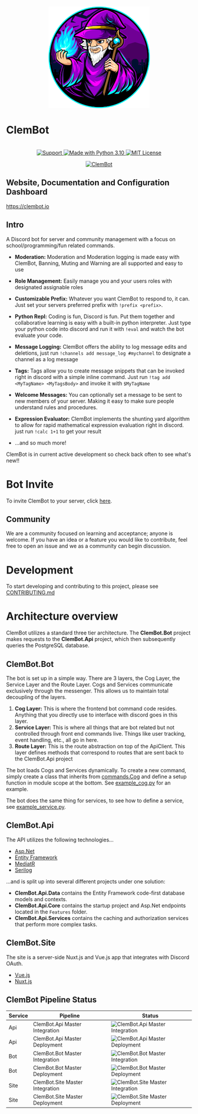 <p align="center">
    <img src="Branding/ClemBot.png" width="275" height= "275" alt="ClemBot Logo">
</p>

# ClemBot

<p align="center">
    <br/>
    <a href="https://discord.gg/QNRbC6k">
        <img src="https://img.shields.io/discord/515071617815019520.svg?label=Discord&logo=Discord&colorB=7289da&style=for-the-badge" alt="Support">
    </a>
    <a href="https://www.python.org/downloads/">
        <img src="https://img.shields.io/badge/Made%20With-Python%203.10-blue.svg?style=for-the-badge&logo=Python" alt="Made with Python 3.10">
    </a>
    <a href="https://github.com/ClemsonCPSC-Discord/ClemBot/blob/master/LICENSE">
        <img src="https://img.shields.io/badge/license-mit-e74c3c.svg?style=for-the-badge&logo=appveyor" alt="MIT License">
    </a>
</p>

<p align="center">
    <a href="https://top.gg/bot/710672266245177365">
        <img src="https://top.gg/api/widget/710672266245177365.svg" alt="ClemBot" />
    </a>
</p>

## Website, Documentation and Configuration Dashboard

https://clembot.io

## Intro

A Discord bot for server and community management with a focus on school/programming/fun related commands.

- <b>Moderation:</b> Moderation and Moderation logging is made easy with ClemBot, Banning, Muting and Warning are all
  supported and easy to use

- <b>Role Management:</b> Easily manage you and your users roles with designated assignable roles

- <b>Customizable Prefix:</b> Whatever you want ClemBot to respond to, it can. Just set your servers preferred prefix
  with `!prefix <prefix>`.

- <b>Python Repl:</b> Coding is fun, Discord is fun. Put them together and collaborative learning is easy with a
  built-in python interpreter. Just type your python code into discord and run it with `!eval` and watch the bot
  evaluate your code.

- <b>Message Logging:</b> ClemBot offers the ability to log message edits and deletions, just
  run `!channels add message_log #mychannel` to designate a channel as a log message

- <b>Tags:</b> Tags allow you to create message snippets that can be invoked right in discord with a simple inline
  command. Just run `!tag add  <MyTagName> <MyTagsBody>` and invoke it with `$MyTagName`

- <b>Welcome Messages:</b>  You can optionally set a message to be sent to new members of your server. Making it easy to
  make sure people understand rules and procedures.

- <b>Expression Evaluator:</b>  ClemBot implements the shunting yard algorithm to allow for rapid mathematical
  expression evaluation right in discord. just run `!calc 1+1` to get your result

- ...and so much more!

ClemBot is in current active development so check back often to see what's new!!

# Bot Invite

To invite ClemBot to your server,
click [here](https://discord.com/api/oauth2/authorize?client_id=710672266245177365&permissions=398828104950&scope=bot).

## Community

We are a community focused on learning and acceptance; anyone is welcome. If you have an idea or a feature you would
like to contribute, feel free to open an issue and we as a community can begin discussion.

# Development

To start developing and contributing to this project, please see [CONTRIBUTING.md](CONTRIBUTING.md)

# Architecture overview

ClemBot utilizes a standard three tier architecture. 
The **ClemBot.Bot** project makes requests to the **ClemBot.Api** project, which then subsequently queries the PostgreSQL database.

## ClemBot.Bot

The bot is set up in a simple way. There are 3 layers, the Cog Layer, the Service Layer and the Route Layer. Cogs and
Services communicate exclusively through the messenger. This allows us to maintain total decoupling of the layers.

1. **Cog Layer:** This is where the frontend bot command code resides. Anything that you directly use to interface with
   discord goes in this layer.
2. **Service Layer:** This is where all things that are bot related but not controlled through front end commands live.
   Things like user tracking, event handling, etc., all go in here.
3. **Route Layer:** This is the route abstraction on top of the ApiClient. This layer defines methods that correspond to
   routes that are sent back to the ClemBot.Api project

The bot loads Cogs and Services dynamically. To create a new command, simply create a class that inherits from
[commands.Cog](https://discordpy.readthedocs.io/en/stable/ext/commands/api.html?highlight=cog#discord.ext.commands.Cog)
and define a setup function in module scope at the bottom.
See [example_cog.py](https://github.com/ClemsonCPSC-Discord/ClemBot/blob/master/bot/cogs/example_cog.py) for an example.

The bot does the same thing for services, to see how to define a service,
see [example_service.py](https://github.com/ClemsonCPSC-Discord/ClemBot/blob/master/bot/services/example_service.py).

## ClemBot.Api

The API utilizes the following technologies...

* [Asp.Net](https://dotnet.microsoft.com/apps/aspnet)
* [Entity Framework](https://docs.microsoft.com/en-us/ef/)
* [MediatR](https://github.com/jbogard/MediatR)
* [Serilog](https://serilog.net/)

...and is split up into several different projects under one solution:

- **ClemBot.Api.Data** contains the Entity Framework code-first database models and contexts.
- **ClemBot.Api.Core** contains the startup project and Asp.Net endpoints located in the `Features` folder.
- **ClemBot.Api.Services** contains the caching and authorization services that perform more complex tasks.

## ClemBot.Site

The site is a server-side Nuxt.js and Vue.js app that integrates with Discord OAuth.

* [Vue.js](https://vuejs.org/)
* [Nuxt.js](https://nuxtjs.org/)

## ClemBot Pipeline Status

| Service | Pipeline                        | Status                                                                                                                                                   |
|---------|---------------------------------|----------------------------------------------------------------------------------------------------------------------------------------------------------|
| Api     | ClemBot.Api Master Integration  | ![ClemBot.Api Master Integration](https://github.com/ClemBotProject/ClemBot/actions/workflows/ClemBot.Api-Integration.yml/badge.svg?branch=master)       |
| Api     | ClemBot.Api Master Deployment   | ![ClemBot.Api Master Deployment](https://github.com/ClemBotProject/ClemBot/actions/workflows/ClemBot.Api-Deployment.yml/badge.svg?branch=master)         |
| Bot     | ClemBot.Bot Master Integration  | ![ClemBot.Bot Master Integration](https://github.com/ClemBotProject/ClemBot/actions/workflows/ClemBot.Bot-Integration.yml/badge.svg?branch=master)       |
| Bot     | ClemBot.Bot Master Deployment   | ![ClemBot.Bot Master Deployment](https://github.com/ClemBotProject/ClemBot/actions/workflows/ClemBot.Bot-Deployment.yml/badge.svg?branch=master)         |
| Site    | ClemBot.Site Master Integration | ![ClemBot.Site Master Integration](https://github.com/ClemBotProject/ClemBot/actions/workflows/ClemBot.Site-Integration.yml.yml/badge.svg?branch=master) |
| Site    | ClemBot.Site Master Deployment  | ![ClemBot.Site Master Deployment](https://github.com/ClemBotProject/ClemBot/actions/workflows/ClemBot.Site-Deployment.yml/badge.svg?branch=master)       |

